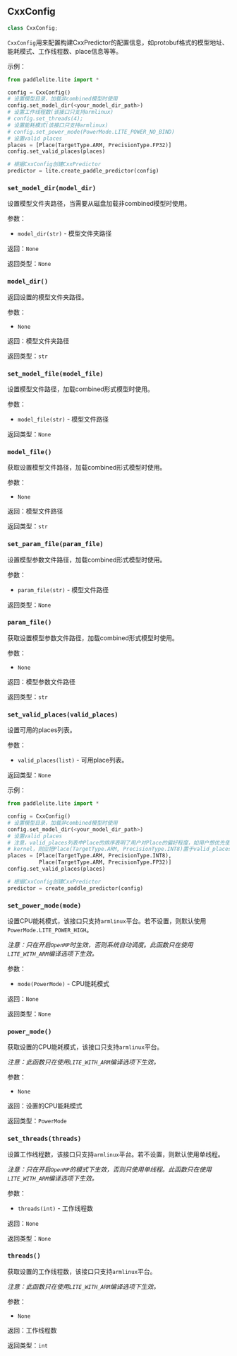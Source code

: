 ## CxxConfig

```python
class CxxConfig;
```

`CxxConfig`用来配置构建CxxPredictor的配置信息，如protobuf格式的模型地址、能耗模式、工作线程数、place信息等等。

示例：

```python
from paddlelite.lite import *

config = CxxConfig()
# 设置模型目录，加载非combined模型时使用
config.set_model_dir(<your_model_dir_path>)
# 设置工作线程数(该接口只支持armlinux)
# config.set_threads(4);
# 设置能耗模式(该接口只支持armlinux)
# config.set_power_mode(PowerMode.LITE_POWER_NO_BIND)
# 设置valid places
places = [Place(TargetType.ARM, PrecisionType.FP32)]
config.set_valid_places(places)

# 根据CxxConfig创建CxxPredictor
predictor = lite.create_paddle_predictor(config)
```

### `set_model_dir(model_dir)`

设置模型文件夹路径，当需要从磁盘加载非combined模型时使用。

参数：

- `model_dir(str)` - 模型文件夹路径

返回：`None`

返回类型：`None`



### `model_dir()`

返回设置的模型文件夹路径。

参数：

- `None`

返回：模型文件夹路径

返回类型：`str`



### `set_model_file(model_file)`

设置模型文件路径，加载combined形式模型时使用。

参数：

- `model_file(str)` - 模型文件路径

返回类型：`None`



### `model_file()`

获取设置模型文件路径，加载combined形式模型时使用。

参数：

- `None`

返回：模型文件路径

返回类型：`str`



### `set_param_file(param_file)`

设置模型参数文件路径，加载combined形式模型时使用。

参数：

- `param_file(str)` - 模型文件路径

返回类型：`None`



### `param_file()`

获取设置模型参数文件路径，加载combined形式模型时使用。

参数：

- `None`

返回：模型参数文件路径

返回类型：`str`



### `set_valid_places(valid_places)`

设置可用的places列表。

参数：

- `valid_places(list)` - 可用place列表。

返回类型：`None`

示例：

```python
from paddlelite.lite import *

config = CxxConfig()
# 设置模型目录，加载非combined模型时使用
config.set_model_dir(<your_model_dir_path>)
# 设置valid places
# 注意，valid_places列表中Place的排序表明了用户对Place的偏好程度，如用户想优先使用ARM上Int8精度的
# kernel，则应把Place(TargetType.ARM, PrecisionType.INT8)置于valid_places列表的首位。
places = [Place(TargetType.ARM, PrecisionType.INT8),
          Place(TargetType.ARM, PrecisionType.FP32)]
config.set_valid_places(places)

# 根据CxxConfig创建CxxPredictor
predictor = create_paddle_predictor(config)
```



### `set_power_mode(mode)`

设置CPU能耗模式，该接口只支持`armlinux`平台。若不设置，则默认使用`PowerMode.LITE_POWER_HIGH`。

*注意：只在开启`OpenMP`时生效，否则系统自动调度。此函数只在使用`LITE_WITH_ARM`编译选项下生效。*

参数：

- `mode(PowerMode)` - CPU能耗模式

返回：`None`

返回类型：`None`



### `power_mode()`

获取设置的CPU能耗模式，该接口只支持`armlinux`平台。

*注意：此函数只在使用`LITE_WITH_ARM`编译选项下生效。*

参数：

- `None`

返回：设置的CPU能耗模式

返回类型：`PowerMode`



### `set_threads(threads)`

设置工作线程数，该接口只支持`armlinux`平台。若不设置，则默认使用单线程。

*注意：只在开启`OpenMP`的模式下生效，否则只使用单线程。此函数只在使用`LITE_WITH_ARM`编译选项下生效。*

参数：

- `threads(int)` - 工作线程数

返回：`None`

返回类型：`None`



### `threads()`

获取设置的工作线程数，该接口只支持`armlinux`平台。

*注意：此函数只在使用`LITE_WITH_ARM`编译选项下生效。*

参数：

- `None`

返回：工作线程数

返回类型：`int`